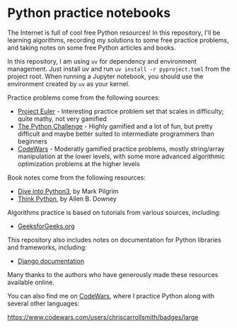 # Python practice notebooks

The Internet is full of cool free Python resources! In this repository, I'll be learning algorithms, recording my solutions to some free practice problems, and taking notes on some free Python articles and books.

In this repository, I am using `uv` for dependency and environment management. Just install uv and run `uv install -r pyproject.toml` from the project root. When running a Jupyter notebook, you should use the environment created by `uv` as your kernel.

Practice problems come from the following sources:

- [Project Euler](https://projecteuler.net/) - Interesting practice problem set that scales in difficulty; quite mathy, not very gamified
- [The Python Challenge](http://www.pythonchallenge.com/) - Highly gamified and a lot of fun, but pretty difficult and maybe better suited to intermediate programmers than beginners
- [CodeWars](https://www.codewars.com/) - Moderatly gamified practice problems, mostly string/array manipulation at the lower levels, with some more advanced algorithmic optimization problems at the higher levels

Book notes come from the following resources:

- [Dive into Python3](https://diveintopython3.problemsolving.io/), by Mark Pilgrim
- [Think Python](https://greenteapress.com/wp/think-python-2e/), by Allen B. Downey

Algorithms practice is based on tutorials from various sources, including:

- [GeeksforGeeks.org](https://www.geeksforgeeks.org/)

This repository also includes notes on documentation for Python libraries and frameworks, including:

- [Django documentation](https://docs.djangoproject.com/en/5.0/intro/overview/)

Many thanks to the authors who have generously made these resources available online.

You can also find me on [CodeWars](https://www.codewars.com/users/chriscarrollsmith), where I practice Python along with several other languages:

https://www.codewars.com/users/chriscarrollsmith/badges/large